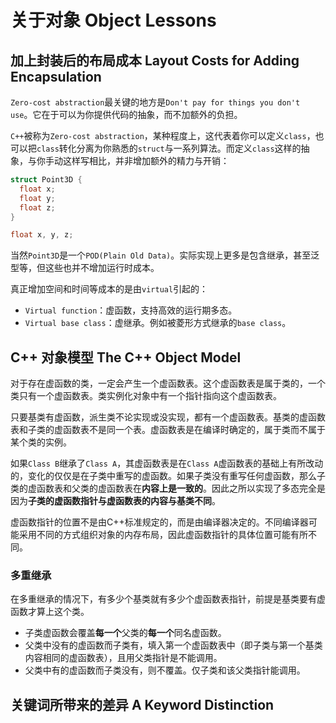 # 关于对象 Object Lessons

## 加上封装后的布局成本 Layout Costs for Adding Encapsulation

`Zero-cost abstraction`最关键的地方是`Don't pay for things you don't use`。它在于可以为你提供代码的抽象，而不加额外的负担。

`C++`被称为`Zero-cost abstraction`，某种程度上，这代表着你可以定义`class`，也可以把`class`转化分离为你熟悉的`struct`与一系列算法。而定义`class`这样的抽象，与你手动这样写相比，并非增加额外的精力与开销：

```cpp
struct Point3D {
  float x;
  float y;
  float z;
}

float x, y, z;
```

当然`Point3D`是一个`POD(Plain Old Data)`。实际实现上更多是包含继承，甚至泛型等，但这些也并不增加运行时成本。

真正增加空间和时间等成本的是由`virtual`引起的：

- `Virtual function`：虚函数，支持高效的运行期多态。
- `Virtual base class`：虚继承。例如被菱形方式继承的`base class`。

## C++ 对象模型 The C++ Object Model

对于存在虚函数的类，一定会产生一个虚函数表。这个虚函数表是属于类的，一个类只有一个虚函数表。类实例化对象中有一个指针指向这个虚函数表。

只要基类有虚函数，派生类不论实现或没实现，都有一个虚函数表。基类的虚函数表和子类的虚函数表不是同一个表。虚函数表是在编译时确定的，属于类而不属于某个类的实例。

如果`Class B`继承了`Class A`，其虚函数表是在`Class A`虚函数表的基础上有所改动的，变化的仅仅是在子类中重写的虚函数。如果子类没有重写任何虚函数，那么子类的虚函数表和父类的虚函数表在**内容上是一致的**。因此之所以实现了多态完全是因为**子类的虚函数指针与虚函数表的内容与基类不同**。

虚函数指针的位置不是由C++标准规定的，而是由编译器决定的。不同编译器可能采用不同的方式组织对象的内存布局，因此虚函数指针的具体位置可能有所不同。

### 多重继承

在多重继承的情况下，有多少个基类就有多少个虚函数表指针，前提是基类要有虚函数才算上这个类。

- 子类虚函数会覆盖**每一个**父类的**每一个**同名虚函数。
- 父类中没有的虚函数而子类有，填入第一个虚函数表中（即子类与第一个基类内容相同的虚函数表），且用父类指针是不能调用。
- 父类中有的虚函数而子类没有，则不覆盖。仅子类和该父类指针能调用。

## 关键词所带来的差异 A Keyword Distinction
